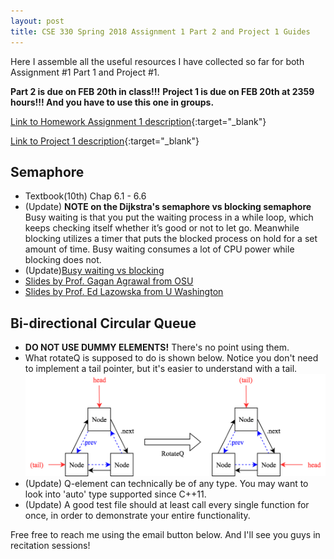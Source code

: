 ```yaml
---
layout: post
title: CSE 330 Spring 2018 Assignment 1 Part 2 and Project 1 Guides
---
```

Here I assemble all the useful resources I have collected so far for both Assignment #1 Part 1 and Project #1.

**Part 2 is due on FEB 20th in class!!!**
**Project 1 is due on FEB 20th at 2359 hours!!! And you have to use this one in groups.**

[Link to Homework Assignment 1 description](http://cactus.eas.asu.edu/partha/Teaching/330.2018/Projects-2018/HW-1-2018.htm){:target="_blank"} 

[Link to Project 1 description](http://cactus.eas.asu.edu/partha/Teaching/330.2018/Projects-2018/HW-1-2018.htm){:target="_blank"} 

Semaphore
---
* Textbook(10th) Chap 6.1 - 6.6 
* (Update) **NOTE on the Dijkstra's semaphore vs blocking semaphore** Busy waiting is that you put the waiting process in a while loop, which keeps checking itself whether it’s good or not to let go. Meanwhile blocking utilizes a timer that puts the blocked process on hold for a set amount of time. Busy waiting consumes a lot of CPU power while blocking does not.
* (Update)[Busy waiting vs blocking](https://stackoverflow.com/questions/26541119/whats-different-between-the-blocked-and-busy-waiting)
* [Slides by Prof. Gagan Agrawal from OSU](http://web.cse.ohio-state.edu/~agrawal.28/760/Slides/jan12.pdf)
* [Slides by Prof. Ed Lazowska from U Washington](https://courses.cs.washington.edu/courses/cse451/10au/lectures/8-sema_mon.pdf)

Bi-directional Circular Queue
---
* **DO NOT USE DUMMY ELEMENTS!** There's no point using them.
* What rotateQ is supposed to do is shown below. Notice you don't need to implement a tail pointer, but it's easier to understand with a tail.
![rotateq](../images/rotateq.png "rotateq")
* (Update) Q-element can technically be of any type. You may want to look into 'auto' type supported since C++11. 
* (Update) A good test file should at least call every single function for once, in order to demonstrate your entire functionality.


Free free to reach me using the email button below. And I'll see you guys in recitation sessions!






